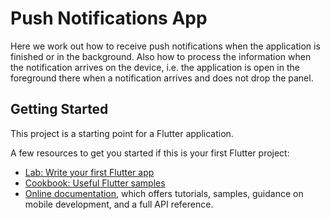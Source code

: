 # Push Notifications App

Here we work out how to receive push notifications when the application is finished or in the background.
Also how to process the information when the notification arrives on the device, i.e. the application is open in the foreground there when a notification arrives and does not drop the panel.

## Getting Started

This project is a starting point for a Flutter application.

A few resources to get you started if this is your first Flutter project:

- [Lab: Write your first Flutter app](https://docs.flutter.dev/get-started/codelab)
- [Cookbook: Useful Flutter samples](https://docs.flutter.dev/cookbook)
- [Online documentation](https://docs.flutter.dev/), which offers tutorials, samples, guidance on mobile development, and a full API reference.
